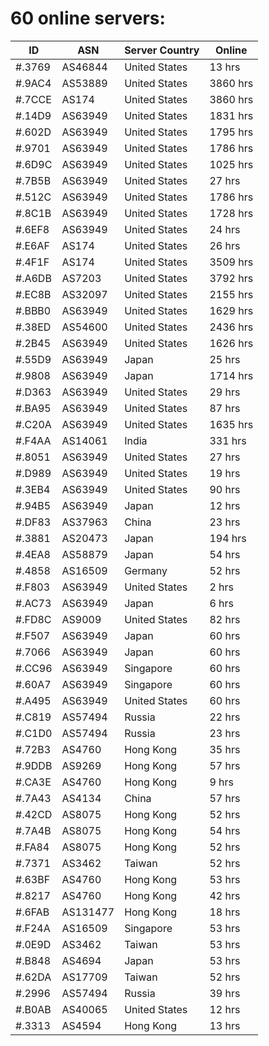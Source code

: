# 60 online servers:

| ID | ASN | Server Country | Online |
| ------ | ------ | ------ | ------ |
| #.3769 | AS46844 | United States | 13 hrs |
| #.9AC4 | AS53889 | United States | 3860 hrs |
| #.7CCE | AS174 | United States | 3860 hrs |
| #.14D9 | AS63949 | United States | 1831 hrs |
| #.602D | AS63949 | United States | 1795 hrs |
| #.9701 | AS63949 | United States | 1786 hrs |
| #.6D9C | AS63949 | United States | 1025 hrs |
| #.7B5B | AS63949 | United States | 27 hrs |
| #.512C | AS63949 | United States | 1786 hrs |
| #.8C1B | AS63949 | United States | 1728 hrs |
| #.6EF8 | AS63949 | United States | 24 hrs |
| #.E6AF | AS174 | United States | 26 hrs |
| #.4F1F | AS174 | United States | 3509 hrs |
| #.A6DB | AS7203 | United States | 3792 hrs |
| #.EC8B | AS32097 | United States | 2155 hrs |
| #.BBB0 | AS63949 | United States | 1629 hrs |
| #.38ED | AS54600 | United States | 2436 hrs |
| #.2B45 | AS63949 | United States | 1626 hrs |
| #.55D9 | AS63949 | Japan | 25 hrs |
| #.9808 | AS63949 | Japan | 1714 hrs |
| #.D363 | AS63949 | United States | 29 hrs |
| #.BA95 | AS63949 | United States | 87 hrs |
| #.C20A | AS63949 | United States | 1635 hrs |
| #.F4AA | AS14061 | India | 331 hrs |
| #.8051 | AS63949 | United States | 27 hrs |
| #.D989 | AS63949 | United States | 19 hrs |
| #.3EB4 | AS63949 | United States | 90 hrs |
| #.94B5 | AS63949 | Japan | 12 hrs |
| #.DF83 | AS37963 | China | 23 hrs |
| #.3881 | AS20473 | Japan | 194 hrs |
| #.4EA8 | AS58879 | Japan | 54 hrs |
| #.4858 | AS16509 | Germany | 52 hrs |
| #.F803 | AS63949 | United States | 2 hrs |
| #.AC73 | AS63949 | Japan | 6 hrs |
| #.FD8C | AS9009 | United States | 82 hrs |
| #.F507 | AS63949 | Japan | 60 hrs |
| #.7066 | AS63949 | Japan | 60 hrs |
| #.CC96 | AS63949 | Singapore | 60 hrs |
| #.60A7 | AS63949 | Singapore | 60 hrs |
| #.A495 | AS63949 | United States | 60 hrs |
| #.C819 | AS57494 | Russia | 22 hrs |
| #.C1D0 | AS57494 | Russia | 23 hrs |
| #.72B3 | AS4760 | Hong Kong | 35 hrs |
| #.9DDB | AS9269 | Hong Kong | 57 hrs |
| #.CA3E | AS4760 | Hong Kong | 9 hrs |
| #.7A43 | AS4134 | China | 57 hrs |
| #.42CD | AS8075 | Hong Kong | 52 hrs |
| #.7A4B | AS8075 | Hong Kong | 54 hrs |
| #.FA84 | AS8075 | Hong Kong | 52 hrs |
| #.7371 | AS3462 | Taiwan | 52 hrs |
| #.63BF | AS4760 | Hong Kong | 53 hrs |
| #.8217 | AS4760 | Hong Kong | 42 hrs |
| #.6FAB | AS131477 | Hong Kong | 18 hrs |
| #.F24A | AS16509 | Singapore | 53 hrs |
| #.0E9D | AS3462 | Taiwan | 53 hrs |
| #.B848 | AS4694 | Japan | 53 hrs |
| #.62DA | AS17709 | Taiwan | 52 hrs |
| #.2996 | AS57494 | Russia | 39 hrs |
| #.B0AB | AS40065 | United States | 12 hrs |
| #.3313 | AS4594 | Hong Kong | 13 hrs |

